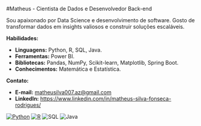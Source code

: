 #Matheus - Cientista de Dados e Desenvolvedor Back-end

Sou apaixonado por Data Science e desenvolvimento de software. Gosto de transformar dados em insights valiosos e construir soluções escaláveis.

**Habilidades:**
* **Linguagens:** Python, R, SQL, Java.
* **Ferramentas:** Power BI.
* **Bibliotecas:** Pandas, NumPy, Scikit-learn, Matplotlib, Spring Boot.
*  **Conhecimentos:** Matemática e Estatística.

**Contato:**
* **E-mail:** matheusilva007.az@gmail.com
* **LinkedIn:** https://www.linkedin.com/in/matheus-silva-fonseca-rodrigues/

[![Python](https://img.shields.io/badge/python-3.x-brightgreen.svg)](https://www.python.org/)
[![R](https://img.shields.io/badge/R-4.x-blue.svg)](https://www.r-project.org/)
![SQL](https://img.shields.io/badge/-SQL-000?&logo=MySQL&logoColor=4479A1)
![Java](https://img.shields.io/badge/Java-ED8B00?style=for-the-badge&logo=openjdk&logoColor=white)

